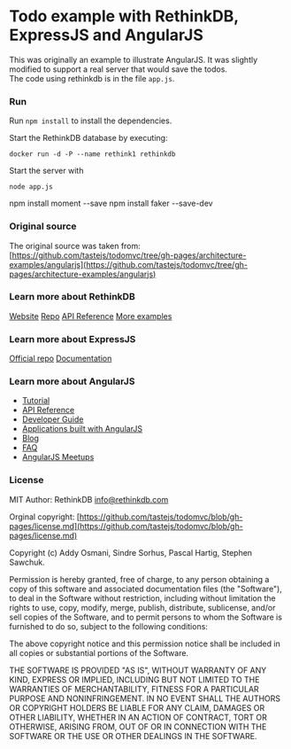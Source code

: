 # Todo example with RethinkDB, ExpressJS and AngularJS

This was originally an example to illustrate AngularJS. It was slightly modified to support a real server that would save the todos.  
The code using rethinkdb is in the file `app.js`.

### Run ###

Run `npm install` to install the dependencies.

Start the RethinkDB database by executing:
```
docker run -d -P --name rethink1 rethinkdb
```

Start the server with
```
node app.js
```
npm install moment --save
npm install faker --save-dev


### Original source ###

The original source was taken from:
[https://github.com/tastejs/todomvc/tree/gh-pages/architecture-examples/angularjs](https://github.com/tastejs/todomvc/tree/gh-pages/architecture-examples/angularjs)


### Learn more about RethinkDB ###
[Website](http://rethinkdb.com/)
[Repo](https://github.com/rethinkdb/rethinkdb/)
[API Reference](http://rethinkdb.com/api/javascript/)
[More examples](http://rethinkdb.com/docs/examples/)



### Learn more about ExpressJS ###
[Official repo](https://github.com/visionmedia/express)
[Documentation](http://expressjs.com/)


### Learn more about AngularJS ###

* [Tutorial](http://docs.angularjs.org/tutorial)
* [API Reference](http://docs.angularjs.org/api)
* [Developer Guide](http://docs.angularjs.org/guide)
* [Applications built with AngularJS](http://builtwith.angularjs.org)
* [Blog](http://blog.angularjs.org)
* [FAQ](http://docs.angularjs.org/misc/faq)
* [AngularJS Meetups](http://www.youtube.com/angularjs)



### License ###
MIT
Author: RethinkDB <info@rethinkdb.com>

Orginal copyright: [https://github.com/tastejs/todomvc/blob/gh-pages/license.md](https://github.com/tastejs/todomvc/blob/gh-pages/license.md)

Copyright (c) Addy Osmani, Sindre Sorhus, Pascal Hartig, Stephen Sawchuk.

Permission is hereby granted, free of charge, to any person obtaining a copy of this
software and associated documentation files (the "Software"), to deal in the Software
without restriction, including without limitation the rights to use, copy, modify, merge,
publish, distribute, sublicense, and/or sell copies of the Software, and to permit
persons to whom the Software is furnished to do so, subject to the following conditions:

The above copyright notice and this permission notice shall be included in all copies or
substantial portions of the Software.

THE SOFTWARE IS PROVIDED "AS IS", WITHOUT WARRANTY OF ANY KIND, EXPRESS OR IMPLIED,
INCLUDING BUT NOT LIMITED TO THE WARRANTIES OF MERCHANTABILITY, FITNESS FOR A PARTICULAR
PURPOSE AND NONINFRINGEMENT. IN NO EVENT SHALL THE AUTHORS OR COPYRIGHT HOLDERS BE LIABLE
FOR ANY CLAIM, DAMAGES OR OTHER LIABILITY, WHETHER IN AN ACTION OF CONTRACT, TORT OR
OTHERWISE, ARISING FROM, OUT OF OR IN CONNECTION WITH THE SOFTWARE OR THE USE OR OTHER
DEALINGS IN THE SOFTWARE.

